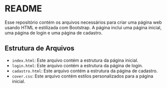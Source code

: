 # README

Esse repositório contém os arquivos necessários para criar uma página web usando HTML e estilizada com Bootstrap. A página inclui uma página inicial, uma página de login e uma página de cadastro.

## Estrutura de Arquivos

- `index.html`: Este arquivo contém a estrutura da página inicial.
- `login.html`: Este arquivo contém a estrutura da página de login.
- `cadastro.html`: Este arquivo contém a estrutura da página de cadastro.
- `cover.css`: Este arquivo contém estilos personalizados para a página inicial.

